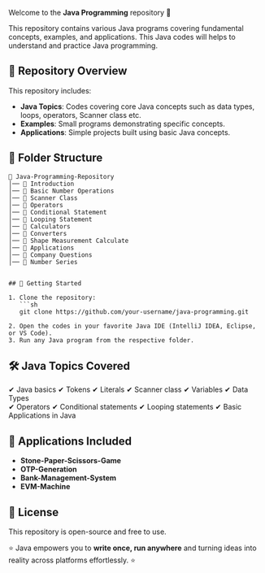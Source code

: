 Welcome to the **Java Programming** repository 🍵

This repository contains various Java programs covering fundamental concepts, examples, and applications.
This Java codes will helps to understand and practice Java programming.

## 📌 Repository Overview

This repository includes:
- **Java Topics**: Codes covering core Java concepts such as data types, loops, operators, Scanner class etc.
- **Examples**: Small programs demonstrating specific concepts.
- **Applications**: Simple projects built using basic Java concepts.

## 📂 Folder Structure
```
📁 Java-Programming-Repository
│── 📂 Introduction             
│── 📂 Basic Number Operations               
│── 📂 Scanner Class
│── 📂 Operators
│── 📂 Conditional Statement
│── 📂 Looping Statement               
│── 📂 Calculators                 
│── 📂 Converters    
│── 📂 Shape Measurement Calculate 
│── 📂 Applications
│── 📂 Company Questions
│── 📂 Number Series   


## 🚀 Getting Started

1. Clone the repository:
   ```sh
   git clone https://github.com/your-username/java-programming.git
   
2. Open the codes in your favorite Java IDE (IntelliJ IDEA, Eclipse, or VS Code).
3. Run any Java program from the respective folder.
```
## 🛠 Java Topics Covered

✔ Java basics
✔ Tokens
✔ Literals
✔ Scanner class
✔ Variables 
✔ Data Types  
✔ Operators
✔ Conditional statements 
✔ Looping statements 
✔ Basic Applications in Java  

## 📌 Applications Included
- **Stone-Paper-Scissors-Game**
- **OTP-Generation**
- **Bank-Management-System**
- **EVM-Machine**

## 📜 License
This repository is open-source and free to use. 

⭐ Java empowers you to **write once, run anywhere** and turning ideas into reality across platforms effortlessly. ⭐
